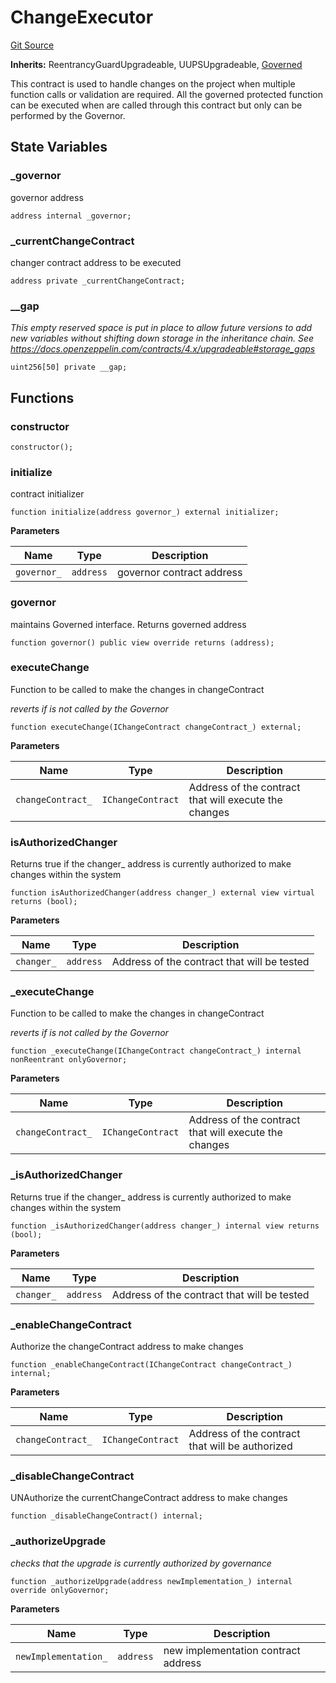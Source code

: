 # ChangeExecutor

[Git Source](https://github.com/rsksmart/builder-incentives-sc/blob/0ce2975766147f599c65ca5e836b9dddbc6d059c/src/governance/ChangeExecutor.sol)

**Inherits:** ReentrancyGuardUpgradeable, UUPSUpgradeable, [Governed](/src/governance/Governed.sol/abstract.Governed.md)

This contract is used to handle changes on the project when multiple function calls or validation are required. All the
governed protected function can be executed when are called through this contract but only can be performed by the
Governor.

## State Variables

### \_governor

governor address

```solidity
address internal _governor;
```

### \_currentChangeContract

changer contract address to be executed

```solidity
address private _currentChangeContract;
```

### \_\_gap

_This empty reserved space is put in place to allow future versions to add new variables without shifting down storage
in the inheritance chain. See https://docs.openzeppelin.com/contracts/4.x/upgradeable#storage_gaps_

```solidity
uint256[50] private __gap;
```

## Functions

### constructor

```solidity
constructor();
```

### initialize

contract initializer

```solidity
function initialize(address governor_) external initializer;
```

**Parameters**

| Name        | Type      | Description               |
| ----------- | --------- | ------------------------- |
| `governor_` | `address` | governor contract address |

### governor

maintains Governed interface. Returns governed address

```solidity
function governor() public view override returns (address);
```

### executeChange

Function to be called to make the changes in changeContract

_reverts if is not called by the Governor_

```solidity
function executeChange(IChangeContract changeContract_) external;
```

**Parameters**

| Name              | Type              | Description                                           |
| ----------------- | ----------------- | ----------------------------------------------------- |
| `changeContract_` | `IChangeContract` | Address of the contract that will execute the changes |

### isAuthorizedChanger

Returns true if the changer\_ address is currently authorized to make changes within the system

```solidity
function isAuthorizedChanger(address changer_) external view virtual returns (bool);
```

**Parameters**

| Name       | Type      | Description                                 |
| ---------- | --------- | ------------------------------------------- |
| `changer_` | `address` | Address of the contract that will be tested |

### \_executeChange

Function to be called to make the changes in changeContract

_reverts if is not called by the Governor_

```solidity
function _executeChange(IChangeContract changeContract_) internal nonReentrant onlyGovernor;
```

**Parameters**

| Name              | Type              | Description                                           |
| ----------------- | ----------------- | ----------------------------------------------------- |
| `changeContract_` | `IChangeContract` | Address of the contract that will execute the changes |

### \_isAuthorizedChanger

Returns true if the changer\_ address is currently authorized to make changes within the system

```solidity
function _isAuthorizedChanger(address changer_) internal view returns (bool);
```

**Parameters**

| Name       | Type      | Description                                 |
| ---------- | --------- | ------------------------------------------- |
| `changer_` | `address` | Address of the contract that will be tested |

### \_enableChangeContract

Authorize the changeContract address to make changes

```solidity
function _enableChangeContract(IChangeContract changeContract_) internal;
```

**Parameters**

| Name              | Type              | Description                                     |
| ----------------- | ----------------- | ----------------------------------------------- |
| `changeContract_` | `IChangeContract` | Address of the contract that will be authorized |

### \_disableChangeContract

UNAuthorize the currentChangeContract address to make changes

```solidity
function _disableChangeContract() internal;
```

### \_authorizeUpgrade

_checks that the upgrade is currently authorized by governance_

```solidity
function _authorizeUpgrade(address newImplementation_) internal override onlyGovernor;
```

**Parameters**

| Name                 | Type      | Description                         |
| -------------------- | --------- | ----------------------------------- |
| `newImplementation_` | `address` | new implementation contract address |
